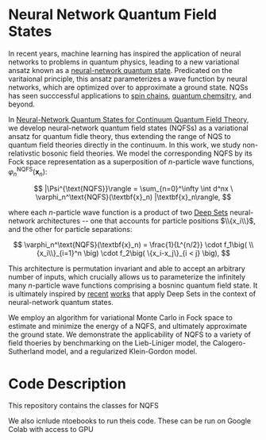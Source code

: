 # Neural Network Quantum Field States

In recent years, machine learning has inspired the application of neural networks to problems in quantum physics, leading to a new variational ansatz known as a [neural-network quantum state](https://www.science.org/doi/10.1126/science.aag2302). Predicated on the varitaional principle, this ansatz parameterizes a wave function by neural networks, which are optimized over to approximate a ground state. NQSs has seen succcessful applications to [spin chains](https://www.nature.com/articles/s41567-019-0545-1), [quantum chemsitry](https://journals.aps.org/prresearch/abstract/10.1103/PhysRevResearch.2.033429), and beyond.

In [Neural-Network Quantum States for Continuum Quantum Field Theory](link), we develop neural-network quantum field states (NQFSs) as a variational ansatz for quantum fidle theory, thus extending the range of NQS to quantum field theories directly in the continuum. In this work, we study non-relativstic bosonic field theories. We model the corresponding NQFS by its Fock space representation as a superposition of $n$-particle wave functions, $\varphi_n^\text{NQFS}(\textbf{x}_n)$:

$$ |\Psi^{\text{NQFS}}\rangle = \sum_{n=0}^\infty \int d^nx \ \varphi_n^\text{NQFS}(\textbf{x}_n) |\textbf{x}_n\rangle, $$

where each $n$-particle wave function is a product of two [Deep Sets](https://arxiv.org/abs/1703.06114) neural- network architectures -- one that accounts for particle positions $\\{x_i\\}$, and the other for particle separations:

$$ \varphi_n^\text{NQFS}(\textbf{x}_n) = \frac{1}{L^{n/2}} \cdot f_1\big( \\{x_i\\}_{i=1}^n \big) \cdot f_2\big( \{x_i-x_j\}_{i < j} \big), $$

This architecture is permutation invariant and able to accept an arbitrary number of inputs, which crucially allows us to parameterize the infinitely many $n$-particle wave functions comprising a bosninc quantum field state. It is ultimately inspired by [recent](https://journals.aps.org/prresearch/abstract/10.1103/PhysRevResearch.4.023138) [works](https://journals.aps.org/prl/abstract/10.1103/PhysRevLett.127.022502) that apply Deep Sets in the context of neural-network quantum states.

We employ an algorithm for variational Monte Carlo in Fock space to estimate and minimize the energy of a NQFS, and ultimately approximate the ground state. We demonstrate the applicability of NQFS to a variety of field thoeries by benchmarking on the Lieb-Liniger model, the Calogero-Sutherland model, and a regularized Klein-Gordon model.


# Code Description
This repository contains the classes for NQFS

We also icnlude ntoebooks to run theis code. These can be run on Google Colab with access to GPU
